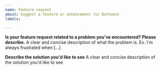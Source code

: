 ```yaml
---
name: Feature request
about: Suggest a feature or enhancement for Darkness
labels: 

---
```


**Is your feature request related to a problem you've encountered? Please describe.**
A clear and concise description of what the problem is. Ex. I'm always frustrated when [...]

**Describe the solution you'd like to see**
A clear and concise description of the solution you'd like to see

